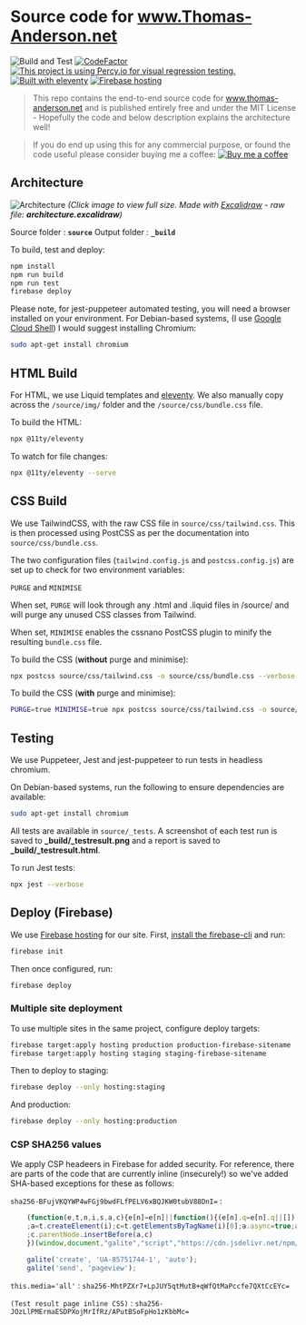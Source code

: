 # Source code for www.Thomas-Anderson.net

![Build and Test](https://github.com/Driminary/thomas-anderson.net/workflows/Build%20and%20Test/badge.svg)
[![CodeFactor](https://www.codefactor.io/repository/github/driminary/thomas-anderson.net/badge/master)](https://www.codefactor.io/repository/github/driminary/thomas-anderson.net/overview/master)
[![This project is using Percy.io for visual regression testing.](https://percy.io/static/images/percy-badge.svg)](https://percy.io/da73e8a2/thomas-anderson.net)
[![Built with eleventy](https://img.shields.io/badge/Built%20with%2011ty-%E2%9C%93-brightgreen?logo=eleventy)](https://11ty.dev)
[![Firebase hosting](https://img.shields.io/badge/Firebase%20Hosting-%E2%9C%93-brightgreen?logo=firebase)](https://firebase.google.com/products/hosting)

> This repo contains the end-to-end source code for www.thomas-anderson.net and is published entirely free and under the MIT License - Hopefully the code and below description explains the architecture well!

> If you do end up using this for any commercial purpose, or found the code useful please consider buying me a coffee:
[![Buy me a coffee](https://img.shields.io/badge/Buy%20me%20a%20coffee-orange?logo=Buy%20Me%20A%20Coffee&logoColor=white)](https://www.buymeacoffee.com/ndsn)

## Architecture

![Architecture](https://i.ibb.co/QQ1s2Fx/thomas-anderson-net-architecture.png)
*(Click image to view full size. Made with [Excalidraw](https://excalidraw.com) - raw file: **architecture.excalidraw**)*

Source folder : **```source```**
Output folder : **```_build```**

To build, test and deploy:
```bash
npm install
npm run build
npm run test
firebase deploy
```

Please note, for jest-puppeteer automated testing, you will need a browser installed on your environment. For Debian-based systems, (I use [Google Cloud Shell](https://cloud.google.com/shell)) I would suggest installing Chromium:

```bash
sudo apt-get install chromium
```

## HTML Build

For HTML, we use Liquid templates and [eleventy](https:/11ty.io). We also manually copy across the ```/source/img/``` folder and the ```/source/css/bundle.css``` file.

To build the HTML:
```bash
npx @11ty/eleventy
```

To watch for file changes:
```bash
npx @11ty/eleventy --serve
```

## CSS Build

We use TailwindCSS, with the raw CSS file in ```source/css/tailwind.css```. This is then processed using PostCSS as per the documentation into ```source/css/bundle.css```.

The two configuration files (```tailwind.config.js``` and ```postcss.config.js```) are set up to check for two environment variables:

```PURGE``` and ```MINIMISE```

When set, ```PURGE``` will look through any .html and .liquid files in /source/ and will purge any unused CSS classes from Tailwind.

When set, ```MINIMISE``` enables the cssnano PostCSS plugin to minify the resulting ```bundle.css``` file.

To build the CSS (**without** purge and minimise):
```bash
npx postcss source/css/tailwind.css -o source/css/bundle.css --verbose
```

To build the CSS (**with** purge and minimise):
```bash
PURGE=true MINIMISE=true npx postcss source/css/tailwind.css -o source/css/bundle.css --verbose
```

## Testing

We use Puppeteer, Jest and jest-puppeteer to run tests in headless chromium.

On Debian-based systems, run the following to ensure dependencies are available:

```bash
sudo apt-get install chromium
```

All tests are available in ```source/_tests```. A screenshot of each test run is saved to **_build/_testresult.png** and a report is saved to **_build/_testresult.html**.

To run Jest tests:
```bash
npx jest --verbose
```

## Deploy (Firebase)

We use [Firebase hosting](https://firebase.google.com/docs/hosting/quickstart) for our site. First, [install the firebase-cli](https://firebase.google.com/docs/cli#install_the_firebase_cli) and run:

```bash
firebase init
```

Then once configured, run:
```bash
firebase deploy
```

### Multiple site deployment

To use multiple sites in the same project, configure deploy targets:

```bash
firebase target:apply hosting production production-firebase-sitename
firebase target:apply hosting staging staging-firebase-sitename
```

Then to deploy to staging:

```bash
firebase deploy --only hosting:staging
```

And production:

```bash
firebase deploy --only hosting:production
```

### CSP SHA256 values

We apply CSP headeers in Firebase for added security. For reference, there are parts of the code that are currently inline (insecurely!) so we've added SHA-based exceptions for these as follows: 

```sha256-BFujVKQYWP4wFGj9bwdFLfPELV6xBQJKW0tubV88DnI=``` :

```javascript
    (function(e,t,n,i,s,a,c){e[n]=e[n]||function(){(e[n].q=e[n].q||[]).push(arguments)}
    ;a=t.createElement(i);c=t.getElementsByTagName(i)[0];a.async=true;a.src=s
    ;c.parentNode.insertBefore(a,c)
    })(window,document,"galite","script","https://cdn.jsdelivr.net/npm/ga-lite@2/dist/ga-lite.min.js");

    galite('create', 'UA-85751744-1', 'auto');
    galite('send', 'pageview');
```

```this.media='all'``` : ```sha256-MhtPZXr7+LpJUY5qtMutB+qWfQtMaPccfe7QXtCcEYc=```

```(Test result page inline CSS)``` : ```sha256-JOzLlPMErmaESDPXojMrIfRz/APutBSoFpHo1zKbbMc=```
